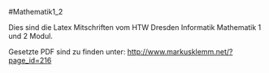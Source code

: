 #Mathematik1_2

Dies sind die Latex Mitschriften vom HTW Dresden Informatik Mathematik 1 und 2 Modul.

Gesetzte PDF sind zu finden unter: http://www.markusklemm.net/?page_id=216
